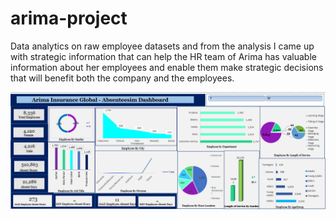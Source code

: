 # arima-project
 Data analytics on raw employee datasets and from the analysis I came up with strategic information that can help the HR team of Arima has valuable information about her employees and enable them make strategic decisions that will benefit both the company and the employees.
 
![image info](images/Arima%20dashboard1.PNG)

